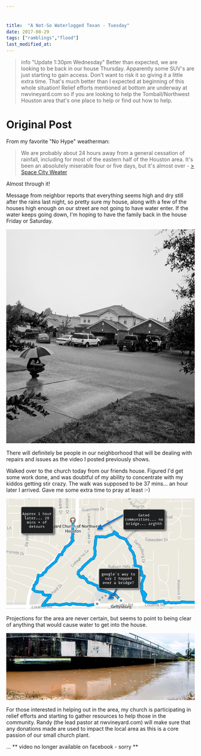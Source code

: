 ```yaml
---


title:  "A Not-So Waterlogged Texan - Tuesday"
date: 2017-08-29
tags: ["ramblings","flood"]
last_modified_at: 
---
```


> info "Update 1:30pm Wednesday"
> Better than expected, we are looking to be back in our house Thursday. Apparently some SUV's are just starting to gain access. Don't want to risk it so giving it a little extra time. That's much better than I expected at beginning of this whole situation!
> Relief efforts mentioned at bottom are underway at nwvineyard.com so if you are looking to help the Tomball/Northwest Houston area that's one place to help or find out how to help.

# Original Post

From my favorite "No Hype" weatherman:

> We are probably about 24 hours away from a general cessation of rainfall, including for most of the eastern half of the Houston area. It's been an absolutely miserable four or five days, but it's almost over - [> Space City Weater](http://bit.ly/2vBCM7X)

Almost through it!

Message from neighbor reports that everything seems high and dry still after the rains last night, so pretty sure my house, along with a few of the houses high enough on our street are not going to have water enter. If the water keeps going down, I'm hoping to have the family back in the house Friday or Saturday.

![](/assets/img/Sarah+caught+a+shot+of+me+as+I+was+examining+the+water+progress+Sunday.jpg)

There will definitely be people in our neighborhood that will be dealing with repairs and issues as the video I posted previously shows.

Walked over to the church today from our friends house. Figured I'd get some work done, and was doubtful of my ability to concentrate with my kiddos getting stir crazy. The walk was supposed to be 37 mins... an hour later I arrived. Gave me some extra time to pray at least :-)

![](/assets/img/a+longer+walk+than+intended...+but+i'm+a+guy.png)

Projections for the area are never certain, but seems to point to being clear of anything that would cause water to get into the house.

![](/assets/img/Gettysburg+-+That's+what+google+maps+calls+this+spot.jpg)

For those interested in helping out in the area, my church is participating in relief efforts and starting to gather resources to help those in the community. Randy (the lead pastor at nwvineyard.com) will make sure that any donations made are used to impact the local area as this is a core passion of our small church plant.

... ** video no longer available on facebook - sorry **
